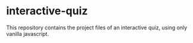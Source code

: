# interactive-quiz
This repository contains the project files of an interactive quiz, using only vanilla javascript.
